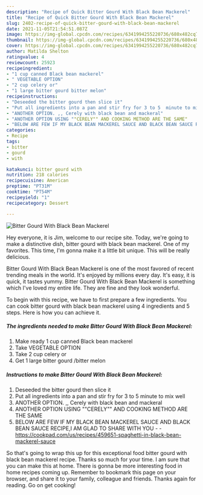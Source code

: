 ```yaml
---
description: "Recipe of Quick Bitter Gourd With Black Bean Mackerel"
title: "Recipe of Quick Bitter Gourd With Black Bean Mackerel"
slug: 2402-recipe-of-quick-bitter-gourd-with-black-bean-mackerel
date: 2021-11-05T21:54:51.087Z
image: https://img-global.cpcdn.com/recipes/6341994255220736/680x482cq70/bitter-gourd-with-black-bean-mackerel-recipe-main-photo.jpg
thumbnail: https://img-global.cpcdn.com/recipes/6341994255220736/680x482cq70/bitter-gourd-with-black-bean-mackerel-recipe-main-photo.jpg
cover: https://img-global.cpcdn.com/recipes/6341994255220736/680x482cq70/bitter-gourd-with-black-bean-mackerel-recipe-main-photo.jpg
author: Matilda Shelton
ratingvalue: 4
reviewcount: 25923
recipeingredient:
- "1 cup canned Black bean mackerel"
- " VEGETABLE OPTION"
- "2 cup celery or"
- "1 large bitter gourd bitter melon"
recipeinstructions:
- "Deseeded the bitter gourd then slice it"
- "Put all ingredients into a pan and stir fry for 3 to 5  minute to mix well"
- "ANOTHER OPTION. ,, Cerely with black bean and mackeral"
- "ANOTHER OPTION USING ""CERELY"" AND COOKING METHOD ARE THE SAME"
- "BELOW ARE FEW IF MY BLACK BEAN MACKEREL SAUCE AND BLACK BEAN SAUCE RECIPE,I AM GLAD TO SHARE WITH YOU  https://cookpad.com/us/recipes/459651-spaghetti-in-black-bean-mackerel-sauce"
categories:
- Recipe
tags:
- bitter
- gourd
- with

katakunci: bitter gourd with 
nutrition: 218 calories
recipecuisine: American
preptime: "PT31M"
cooktime: "PT54M"
recipeyield: "1"
recipecategory: Dessert

---
```



![Bitter Gourd With Black Bean Mackerel](https://img-global.cpcdn.com/recipes/6341994255220736/680x482cq70/bitter-gourd-with-black-bean-mackerel-recipe-main-photo.jpg)

Hey everyone, it is Jim, welcome to our recipe site. Today, we're going to make a distinctive dish, bitter gourd with black bean mackerel. One of my favorites. This time, I'm gonna make it a little bit unique. This will be really delicious.

Bitter Gourd With Black Bean Mackerel is one of the most favored of recent trending meals in the world. It's enjoyed by millions every day. It's easy, it is quick, it tastes yummy. Bitter Gourd With Black Bean Mackerel is something which I've loved my entire life. They are fine and they look wonderful.




To begin with this recipe, we have to first prepare a few ingredients. You can cook bitter gourd with black bean mackerel using 4 ingredients and 5 steps. Here is how you can achieve it.

<!--inarticleads1-->

##### The ingredients needed to make Bitter Gourd With Black Bean Mackerel:

1. Make ready 1 cup canned Black bean mackerel
1. Take  VEGETABLE OPTION
1. Take 2 cup celery or
1. Get 1 large bitter gourd /bitter melon




<!--inarticleads2-->

##### Instructions to make Bitter Gourd With Black Bean Mackerel:

1. Deseeded the bitter gourd then slice it
1. Put all ingredients into a pan and stir fry for 3 to 5  minute to mix well
1. ANOTHER OPTION. ,, Cerely with black bean and mackeral
1. ANOTHER OPTION USING ""CERELY"" AND COOKING METHOD ARE THE SAME
1. BELOW ARE FEW IF MY BLACK BEAN MACKEREL SAUCE AND BLACK BEAN SAUCE RECIPE,I AM GLAD TO SHARE WITH YOU -  - https://cookpad.com/us/recipes/459651-spaghetti-in-black-bean-mackerel-sauce




So that's going to wrap this up for this exceptional food bitter gourd with black bean mackerel recipe. Thanks so much for your time. I am sure that you can make this at home. There is gonna be more interesting food in home recipes coming up. Remember to bookmark this page on your browser, and share it to your family, colleague and friends. Thanks again for reading. Go on get cooking!
